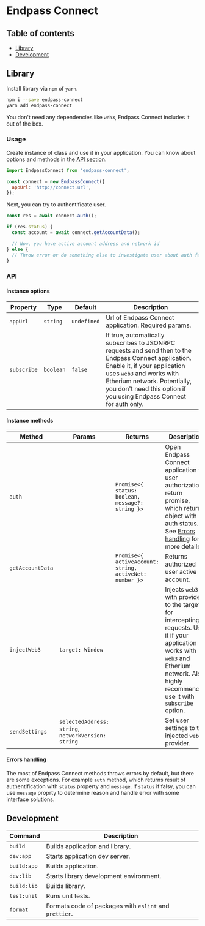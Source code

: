 # Endpass Connect

## Table of contents

- [Library](#library)
- [Development](#development)

## Library

Install library via `npm` of `yarn`.

```bash
npm i --save endpass-connect
yarn add endpass-connect
```

You don't need any dependencies like `web3`, Endpass Connect includes it out of
the box.

### Usage

Create instance of class and use it in your application. You can know about
options and methods in the [API section](#api).

```js
import EndpassConnect from 'endpass-connect';

const connect = new EndpassConnect({
  appUrl: 'http://connect.url',
});
```

Next, you can try to authentificate user.

```js
const res = await connect.auth();

if (res.status) {
  const account = await connect.getAccountData();

  // Now, you have active account address and network id
} else {
  // Throw error or do something else to investigate user about auth failure
}
```

### API

#### Instance options

| Property    | Type      | Default     | Description                                                                                                                                                                                                                                                             |
| ----------- | --------- | ----------- | ----------------------------------------------------------------------------------------------------------------------------------------------------------------------------------------------------------------------------------------------------------------------- |
| `appUrl`    | `string`  | `undefined` | Url of Endpass Connect application. Required params.                                                                                                                                                                                                                    |
| `subscribe` | `boolean` | `false`     | If true, automatically subscribes to JSONRPC requests and send then to the Endpass Connect application. Enable it, if your application uses `web3` and works with Etherium network. Potentially, you don't need this option if you using Endpass Connect for auth only. |

#### Instance methods

| Method           | Params                                              | Returns                                                 | Description                                                                                                                                                                                       |
| ---------------- | --------------------------------------------------- | ------------------------------------------------------- | ------------------------------------------------------------------------------------------------------------------------------------------------------------------------------------------------- |
| `auth`           |                                                     | `Promise<{ status: boolean, message?: string }>`        | Open Endpass Connect application for user authorization, return promise, which returns object with auth status. See [Errors handling](#errors-handling) for more details.                         |
| `getAccountData` |                                                     | `Promise<{ activeAccount: string, activeNet: number }>` | Returns authorized user active account.                                                                                                                                                           |
| `injectWeb3`     | `target: Window`                                    |                                                         | Injects `web3` with provider to the target for intercepting requests. Use it if your application works with `web3` and Etherium network. Also, highly recommended use it with `subscribe` option. |
| `sendSettings`   | `selectedAddress: string`, `networkVersion: string` |                                                         | Set user settings to the injected `web3` provider.                                                                                                                                                |

#### Errors handling

The most of Endpass Connect methods throws errors by default, but there are some
exceptions. For example `auth` method, which returns result of authentification
with `status` property and `message`. If `status` if falsy, you can use `message`
proprty to determine reason and handle error with some interface solutions.

## Development

| Command     | Description                                            |
| ----------- | ------------------------------------------------------ |
| `build`     | Builds application and library.                        |
| `dev:app`   | Starts application dev server.                         |
| `build:app` | Builds application.                                    |
| `dev:lib`   | Starts library development environment.                |
| `build:lib` | Builds library.                                        |
| `test:unit` | Runs unit tests.                                       |
| `format`    | Formats code of packages with `eslint` and `prettier`. |
